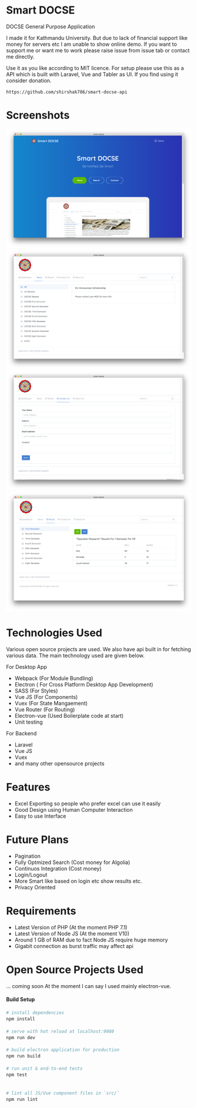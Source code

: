 # Smart DOCSE
DOCSE General Purpose Application

I made it for Kathmandu University. But due to lack of financial support like money for servers etc I am unable to show online demo. If you want to support me or want me to work  please raise issue from issue tab or contact me directly.

Use it as you like according to MIT licence. For setup please use this as a API which is built with Laravel, Vue and Tabler as UI. If you find using it consider donation.

```
https://github.com/shirshak786/smart-docse-api
```

# Screenshots
![Dashboard](/docs/screenshots/dashboard.png#1 "Dashboard")
![News](/docs/screenshots/news.png#2 "News")
![Contact](/docs/screenshots/contact.png#3 "Contact")
![Result](/docs/screenshots/result.png#4 "Result")


# Technologies Used
Various open source projects are used. We also have api built in for fetching various data. The main technology used are given below.

For Desktop App
* Webpack (For Module Bundling)
* Electron ( For Cross Platform Desktop App Development)
* SASS (For Styles)
* Vue JS (For Components)
* Vuex (For State Mangaement)
* Vue Router (For Routing)
* Electron-vue (Used Boilerplate code at start)
* Unit testing

For Backend 
* Laravel
* Vue JS
* Vuex
* and many other opensource projects

# Features
* Excel Exporting so people who prefer excel can use it easily
* Good Design using Human Computer Interaction
* Easy to use Interface



# Future Plans
* Pagination
* Fully Optmized Search (Cost money for Algolia)
* Continuos Integration (Cost money)
* Login/Logout
* More Smart like based on login etc show results etc.
* Privacy Oriented

# Requirements
* Latest Version of PHP (At the moment PHP 7.1)
* Latest Version of Node JS (At the moment V10)
* Around 1 GB of RAM due to fact Node JS require huge memory
* Gigabit connection as burst traffic may affect api


# Open Source Projects Used
... coming soon
 At the moment I can say I used mainly electron-vue. 

#### Build Setup

``` bash
# install dependencies
npm install

# serve with hot reload at localhost:9080
npm run dev

# build electron application for production
npm run build

# run unit & end-to-end tests
npm test


# lint all JS/Vue component files in `src/`
npm run lint

```

